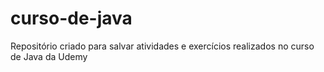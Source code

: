# curso-de-java
Repositório criado para salvar atividades e exercícios realizados no curso de Java da Udemy
